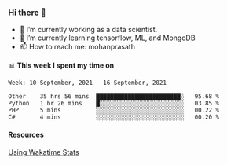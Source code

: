 ### Hi there 👋

- 🔭 I’m currently working as a data scientist.
- 🌱 I’m currently learning tensorflow, ML, and MongoDB
- 📫 How to reach me: mohanprasath

📊 **This week I spent my time on**
<!--START_SECTION:waka-->
```text
Week: 10 September, 2021 - 16 September, 2021

Other    35 hrs 56 mins  ████████████████████████░   95.68 % 
Python   1 hr 26 mins    █░░░░░░░░░░░░░░░░░░░░░░░░   03.85 % 
PHP      5 mins          ░░░░░░░░░░░░░░░░░░░░░░░░░   00.22 % 
C#       4 mins          ░░░░░░░░░░░░░░░░░░░░░░░░░   00.20 % 
```
<!--END_SECTION:waka-->

#### Resources
[Using Wakatime Stats](https://github.com/marketplace/actions/waka-readme)
